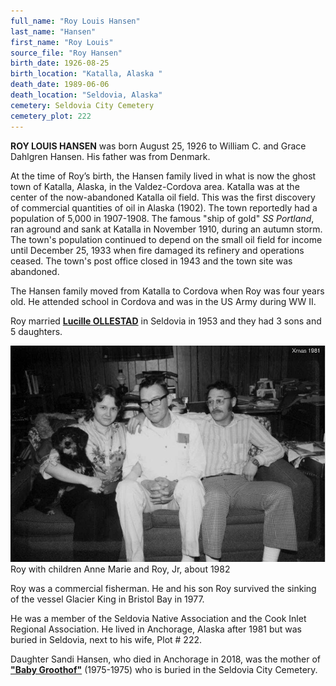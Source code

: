 ```yaml
---
full_name: "Roy Louis Hansen"
last_name: "Hansen"
first_name: "Roy Louis"
source_file: "Roy Hansen"
birth_date: 1926-08-25
birth_location: "Katalla, Alaska "
death_date: 1989-06-06
death_location: "Seldovia, Alaska"
cemetery: Seldovia City Cemetery
cemetery_plot: 222
---
```


**ROY LOUIS HANSEN** was born August 25, 1926 to William C. and Grace
Dahlgren Hansen. His father was from Denmark.

At the time of Roy’s birth, the Hansen family lived in what is now the
ghost town of Katalla, Alaska, in the Valdez-Cordova area. Katalla was
at the center of the now-abandoned Katalla oil field. This was the first
discovery of commercial quantities of oil in Alaska (1902). The town
reportedly had a population of 5,000 in 1907-1908. The famous "ship of
gold" *SS Portland*, ran aground and sank at Katalla in November 1910,
during an autumn storm. The town's population continued to depend on the
small oil field for income until December 25, 1933 when fire damaged its
refinery and operations ceased. The town's post office closed in 1943
and the town site was abandoned.

The Hansen family moved from Katalla to Cordova when Roy was four years
old. He attended school in Cordova and was in the US Army during WW II.

Roy married [**Lucille OLLESTAD**](./Hansen_Lucille_Ollestad.md) in Seldovia
in 1953 and they had 3 sons and 5 daughters.


![](../assets/images/Roy%20L%20Hansen%20with%20children%20Anne%20Marie%20and%20Roy%20H%20about%201982.jpg)
                Roy with children Anne Marie and Roy, Jr, about 1982

Roy was a commercial fisherman. He and his son Roy survived the sinking
of the vessel Glacier King in Bristol Bay in 1977.

He was a member of the Seldovia Native Association and the Cook Inlet
Regional Association. He lived in Anchorage, Alaska after 1981 but was
buried in Seldovia, next to his wife, Plot \# 222.

Daughter Sandi Hansen, who died in Anchorage in 2018, was the mother of
[**"Baby Groothof"**](./Groothof_Baby_Boy.md) (1975-1975) who is buried in the Seldovia City
Cemetery.
